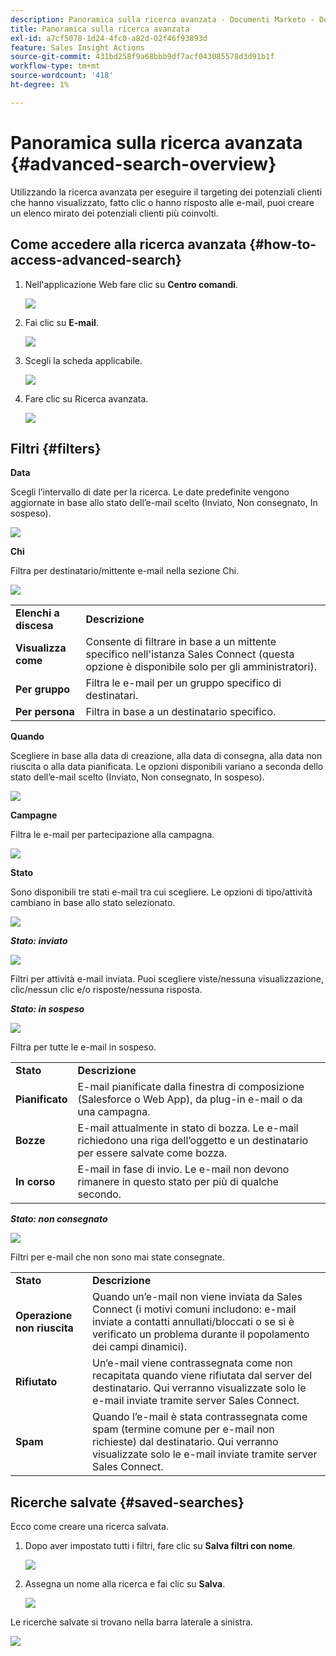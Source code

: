 ```yaml
---
description: Panoramica sulla ricerca avanzata - Documenti Marketo - Documentazione del prodotto
title: Panoramica sulla ricerca avanzata
exl-id: a7cf5078-1d24-4fc0-a82d-02f46f93893d
feature: Sales Insight Actions
source-git-commit: 431bd258f9a68bbb9df7acf043085578d3d91b1f
workflow-type: tm+mt
source-wordcount: '418'
ht-degree: 1%

---
```


# Panoramica sulla ricerca avanzata {#advanced-search-overview}

Utilizzando la ricerca avanzata per eseguire il targeting dei potenziali clienti che hanno visualizzato, fatto clic o hanno risposto alle e-mail, puoi creare un elenco mirato dei potenziali clienti più coinvolti.

## Come accedere alla ricerca avanzata {#how-to-access-advanced-search}

1. Nell&#39;applicazione Web fare clic su **Centro comandi**.

   ![](assets/advanced-search-overview-1.png)

1. Fai clic su **E-mail**.

   ![](assets/advanced-search-overview-2.png)

1. Scegli la scheda applicabile.

   ![](assets/advanced-search-overview-3.png)

1. Fare clic su Ricerca avanzata.

   ![](assets/advanced-search-overview-4.png)

## Filtri {#filters}

**Data**

Scegli l’intervallo di date per la ricerca. Le date predefinite vengono aggiornate in base allo stato dell’e-mail scelto (Inviato, Non consegnato, In sospeso).

![](assets/advanced-search-overview-5.png)

**Chi**

Filtra per destinatario/mittente e-mail nella sezione Chi.

![](assets/advanced-search-overview-6.png)

<table>
 <tr>
  <td><strong>Elenchi a discesa</strong></td>
  <td><strong>Descrizione</strong></td>
 </tr>
 <tr>
  <td><strong>Visualizza come</strong></td>
  <td>Consente di filtrare in base a un mittente specifico nell'istanza Sales Connect (questa opzione è disponibile solo per gli amministratori).</td>
 </tr>
 <tr>
  <td><strong>Per gruppo</strong></td>
  <td>Filtra le e-mail per un gruppo specifico di destinatari.</td>
 </tr>
 <tr>
  <td><strong>Per persona</strong></td>
  <td>Filtra in base a un destinatario specifico.</td>
 </tr>
</table>

**Quando**

Scegliere in base alla data di creazione, alla data di consegna, alla data non riuscita o alla data pianificata. Le opzioni disponibili variano a seconda dello stato dell’e-mail scelto (Inviato, Non consegnato, In sospeso).

![](assets/advanced-search-overview-7.png)

**Campagne**

Filtra le e-mail per partecipazione alla campagna.

![](assets/advanced-search-overview-8.png)

**Stato**

Sono disponibili tre stati e-mail tra cui scegliere. Le opzioni di tipo/attività cambiano in base allo stato selezionato.

![](assets/advanced-search-overview-9.png)

_**Stato: inviato**_

![](assets/advanced-search-overview-10.png)

Filtri per attività e-mail inviata. Puoi scegliere viste/nessuna visualizzazione, clic/nessun clic e/o risposte/nessuna risposta.

_**Stato: in sospeso**_

![](assets/advanced-search-overview-11.png)

Filtra per tutte le e-mail in sospeso.

<table>
 <tr>
  <td><strong>Stato</strong></td>
  <td><strong>Descrizione</strong></td>
 </tr>
 <tr>
  <td><strong>Pianificato</strong></td>
  <td>E-mail pianificate dalla finestra di composizione (Salesforce o Web App), da plug-in e-mail o da una campagna.</td>
 </tr>
 <tr>
  <td><strong>Bozze</strong></td>
  <td>E-mail attualmente in stato di bozza. Le e-mail richiedono una riga dell’oggetto e un destinatario per essere salvate come bozza.</td>
 </tr>
 <tr>
  <td><strong>In corso</strong></td>
  <td>E-mail in fase di invio. Le e-mail non devono rimanere in questo stato per più di qualche secondo.</td>
 </tr>
</table>

_**Stato: non consegnato**_

![](assets/advanced-search-overview-12.png)

Filtri per e-mail che non sono mai state consegnate.

<table>
 <tr>
  <td><strong>Stato</strong></td>
  <td><strong>Descrizione</strong></td>
 </tr>
 <tr>
  <td><strong>Operazione non riuscita</strong></td>
  <td>Quando un’e-mail non viene inviata da Sales Connect (i motivi comuni includono: e-mail inviate a contatti annullati/bloccati o se si è verificato un problema durante il popolamento dei campi dinamici).</td>
 </tr>
 <tr>
  <td><strong>Rifiutato</strong></td>
  <td>Un’e-mail viene contrassegnata come non recapitata quando viene rifiutata dal server del destinatario. Qui verranno visualizzate solo le e-mail inviate tramite server Sales Connect.</td>
 </tr>
 <tr>
  <td><strong>Spam</strong></td>
  <td>Quando l’e-mail è stata contrassegnata come spam (termine comune per e-mail non richieste) dal destinatario. Qui verranno visualizzate solo le e-mail inviate tramite server Sales Connect.</td>
 </tr>
</table>

## Ricerche salvate {#saved-searches}

Ecco come creare una ricerca salvata.

1. Dopo aver impostato tutti i filtri, fare clic su **Salva filtri con nome**.

   ![](assets/advanced-search-overview-13.png)

1. Assegna un nome alla ricerca e fai clic su **Salva**.

   ![](assets/advanced-search-overview-14.png)

Le ricerche salvate si trovano nella barra laterale a sinistra.

![](assets/advanced-search-overview-15.png)
